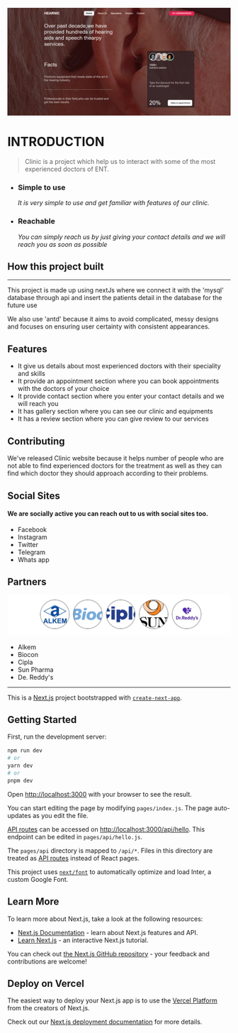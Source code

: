 
 ![Clinic website](./public/img/Hero.png)

# INTRODUCTION
>Clinic is a project which help us to interact with some of the most experienced doctors of ENT.

* ### Simple to use
   _It is very simple to use and get familiar with features of our clinic._
* ### Reachable
  _You can simply reach us by just giving your contact details and we will reach you as soon as possible_

## How this project built
****
  This project is made up using nextJs  where we connect it with the 'mysql' database through api and insert the patients detail in the database for the future use

We also use 'antd' because it  aims to avoid complicated, messy designs and focuses on ensuring user certainty with consistent appearances.

## Features
* It give us details about most experienced doctors with   their speciality and skills
* It  provide an appointment section where you can book appointments with the doctors of your choice
* It  provide contact section where you enter your contact details and we will reach you
* It  has gallery section where you can see our clinic and equipments 
* It  has a review section where you can give review to our services

## Contributing
 
 We've released Clinic website because it helps number of people who are not able to find experienced doctors for the treatment as well as they can find which doctor they should approach according to their problems.

## Social Sites

 #### We are socially active you can reach out to us with social sites too.
 * Facebook
 * Instagram
 * Twitter
 * Telegram
 * Whats app

 ## Partners
![partners image](./public/img/partners.png)
* Alkem
* Biocon
* Cipla
* Sun Pharma
* De. Reddy's

****







This is a [Next.js](https://nextjs.org/) project bootstrapped with [`create-next-app`](https://github.com/vercel/next.js/tree/canary/packages/create-next-app).

## Getting Started

First, run the development server:






```bash
npm run dev
# or
yarn dev
# or
pnpm dev
```

Open [http://localhost:3000](http://localhost:3000) with your browser to see the result.

You can start editing the page by modifying `pages/index.js`. The page auto-updates as you edit the file.

[API routes](https://nextjs.org/docs/api-routes/introduction) can be accessed on [http://localhost:3000/api/hello](http://localhost:3000/api/hello). This endpoint can be edited in `pages/api/hello.js`.

The `pages/api` directory is mapped to `/api/*`. Files in this directory are treated as [API routes](https://nextjs.org/docs/api-routes/introduction) instead of React pages.

This project uses [`next/font`](https://nextjs.org/docs/basic-features/font-optimization) to automatically optimize and load Inter, a custom Google Font.

## Learn More

To learn more about Next.js, take a look at the following resources:

- [Next.js Documentation](https://nextjs.org/docs) - learn about Next.js features and API.
- [Learn Next.js](https://nextjs.org/learn) - an interactive Next.js tutorial.

You can check out [the Next.js GitHub repository](https://github.com/vercel/next.js/) - your feedback and contributions are welcome!

## Deploy on Vercel

The easiest way to deploy your Next.js app is to use the [Vercel Platform](https://vercel.com/new?utm_medium=default-template&filter=next.js&utm_source=create-next-app&utm_campaign=create-next-app-readme) from the creators of Next.js.

Check out our [Next.js deployment documentation](https://nextjs.org/docs/deployment) for more details.
